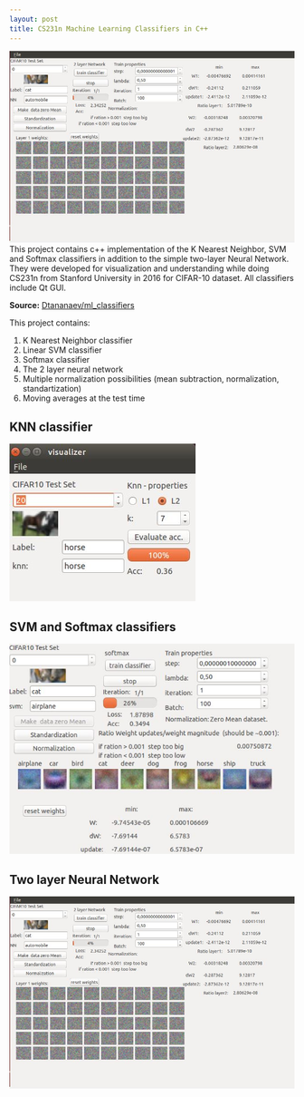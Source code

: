```yaml
---
layout: post
title: CS231n Machine Learning Classifiers in C++ 
---
```


<img src="https://github.com/Dtananaev/ml_classifiers/raw/master/pictures/2layerNN.JPG" class="teaser-img" />
This project contains  c++ implementation of the K Nearest Neighbor, SVM and Softmax classifiers in addition to the simple two-layer Neural Network. They were developed for visualization and understanding while doing CS231n from Stanford University in 2016 for CIFAR-10 dataset. All classifiers include Qt GUI.

**Source:** [Dtananaev/ml_classifiers](https://github.com/Dtananaev/ml_classifiers)

This project contains:

1. K Nearest Neighbor classifier
2. Linear SVM classifier
3. Softmax classifier
4. The 2 layer neural network
5. Multiple normalization possibilities (mean subtraction, normalization, standartization)
6. Moving averages at the test time


## KNN classifier
![knn](https://github.com/Dtananaev/ml_classifiers/raw/master/pictures/knn.JPG)
## SVM and Softmax classifiers
![svmandsoftmaxloss](https://github.com/Dtananaev/ml_classifiers/raw/master/pictures/softmax.JPG)
## Two layer Neural Network
![twolayernetwork](https://github.com/Dtananaev/ml_classifiers/raw/master/pictures/2layerNN.JPG)


